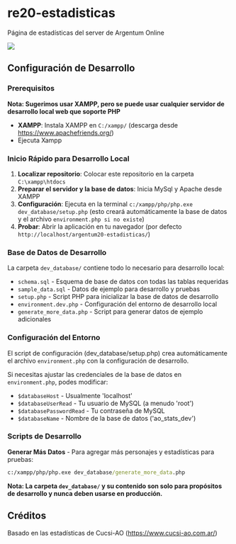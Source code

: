 # re20-estadisticas

Página de estadísticas del server de Argentum Online

<img src="https://i.ibb.co/9ZxYSTZ/image.png"></img>

## Configuración de Desarrollo

### Prerequisitos

**Nota: Sugerimos usar XAMPP, pero se puede usar cualquier servidor de desarrollo local web que soporte PHP**

- **XAMPP**: Instala XAMPP en `C:/xampp/` (descarga desde https://www.apachefriends.org/)
- Ejecuta Xampp

### Inicio Rápido para Desarrollo Local

1. **Localizar repositorio**: Colocar este repositorio en la carpeta `C:\xampp\htdocs`
2. **Preparar el servidor y la base de datos**: Inicia MySql y Apache desde XAMPP
3. **Configuración**: Ejecuta en la terminal `c:/xampp/php/php.exe dev_database/setup.php` (esto creará automáticamente la base de datos y el archivo `environment.php si no existe`)
4. **Probar**: Abrir la aplicación en tu navegador (por defecto `http://localhost/argentum20-estadisticas/`)

### Base de Datos de Desarrollo

La carpeta `dev_database/` contiene todo lo necesario para desarrollo local:

- `schema.sql` - Esquema de base de datos con todas las tablas requeridas
- `sample_data.sql` - Datos de ejemplo para desarrollo y pruebas
- `setup.php` - Script PHP para inicializar la base de datos de desarrollo
- `environment.dev.php` - Configuración del entorno de desarrollo local
- `generate_more_data.php` - Script para generar datos de ejemplo adicionales

### Configuración del Entorno

El script de configuración (dev_database/setup.php) crea automáticamente el archivo `environment.php` con la configuración de desarrollo.

Si necesitas ajustar las credenciales de la base de datos en `environment.php`, podes modificar:

- `$databaseHost` - Usualmente 'localhost'
- `$databaseUserRead` - Tu usuario de MySQL (a menudo 'root')
- `$databasePasswordRead` - Tu contraseña de MySQL
- `$databaseName` - Nombre de la base de datos ('ao_stats_dev')

### Scripts de Desarrollo

**Generar Más Datos** - Para agregar más personajes y estadísticas para pruebas:

```cmd
c:/xampp/php/php.exe dev_database/generate_more_data.php
```

**Nota: La carpeta `dev_database/` y su contenido son solo para propósitos de desarrollo y nunca deben usarse en producción.**

## Créditos

Basado en las estadísticas de Cucsi-AO (https://www.cucsi-ao.com.ar/)
